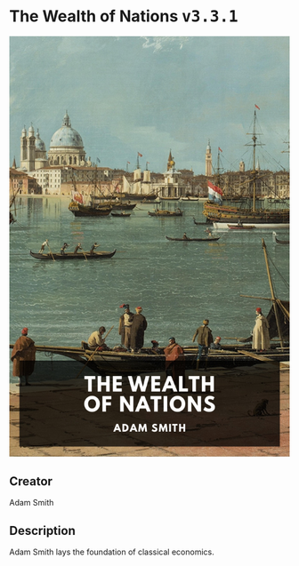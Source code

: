 
# The Wealth of Nations <kbd>v3.3.1</kbd>

<center>
  <img src="./cover-1024.jpg"/>
</center>

## Creator
Adam Smith

## Description
Adam Smith lays the foundation of classical economics.
